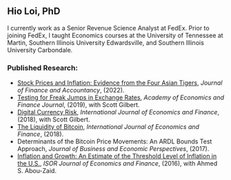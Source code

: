 ## Hio Loi, PhD

I currently work as a Senior Revenue Science Analyst at FedEx. Prior to joining FedEx, I taught Economics courses at the University of Tennessee at Martin, Southern Illinois University Edwardsville, and Southern Illinois University Carbondale.

### Published Research:
- [Stock Prices and Inflation: Evidence from the Four Asian Tigers](https://www.aabri.com/manuscripts/213439.pdf), _Journal of Finance and Accountancy_, (2022).
- [Testing for Freak Jumps in Exchange Rates](https://www.economics-finance.org/aefj/issues/AEFJ_volume10.pdf), _Academy of Economics and Finance Journal_, (2019), with Scott Gilbert.
- [Digital Currency Risk](https://ccsenet.org/journal/index.php/ijef/article/view/72380), _International Journal of Economics and Finance_, (2018), with Scott Gilbert.
- [The Liquidity of Bitcoin](https://ccsenet.org/journal/index.php/ijef/article/view/71641), _International Journal of Economics and Finance_, (2018).
- Determinants of the Bitcoin Price Movements: An ARDL Bounds Test Approach, _Journal of Business and Economic Perspectives_, (2017).
- [Inflation and Growth: An Estimate of the Threshold Level of Inflation in the U.S.](https://www.researchgate.net/profile/Ahmed-Abou-Zaid/publication/311413446_Inflation_and_Growth_An_Estimate_of_the_Threshold_Level_of_Inflation_in_the_US/links/5844f4c808ae2d217566d6e3/Inflation-and-Growth-An-Estimate-of-the-Threshold-Level-of-Inflation-in-the-US.pdf), _ISOR Journal of Economics and Finance_, (2016), with Ahmed S. Abou-Zaid.

<!--
**hioloi/hioloi** is a ✨ _special_ ✨ repository because its `README.md` (this file) appears on your GitHub profile.

Here are some ideas to get you started:

- 🔭 I’m currently working on ...
- 🌱 I’m currently learning ...
- 👯 I’m looking to collaborate on ...
- 🤔 I’m looking for help with ...
- 💬 Ask me about ...
- 📫 How to reach me: ...
- 😄 Pronouns: ...
- ⚡ Fun fact: ...
-->
